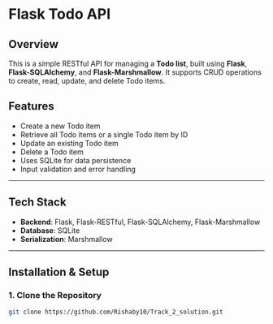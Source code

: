 # **Flask Todo API**

## **Overview**
This is a simple RESTful API for managing a **Todo list**, built using **Flask**, **Flask-SQLAlchemy**, and **Flask-Marshmallow**. It supports CRUD operations to create, read, update, and delete Todo items.

## **Features**
- Create a new Todo item  
- Retrieve all Todo items or a single Todo item by ID  
- Update an existing Todo item  
- Delete a Todo item  
- Uses SQLite for data persistence  
- Input validation and error handling  

---

## **Tech Stack**
- **Backend**: Flask, Flask-RESTful, Flask-SQLAlchemy, Flask-Marshmallow  
- **Database**: SQLite  
- **Serialization**: Marshmallow  

---

## **Installation & Setup**

### **1. Clone the Repository**
```bash
git clone https://github.com/Rishaby10/Track_2_solution.git

